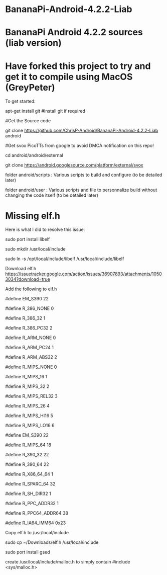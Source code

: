# BananaPi-Android-4.2.2-Liab
# BananaPi Android 4.2.2 sources (liab version)
Have forked this project to try and get it to compile using MacOS (GreyPeter)
=======

To get started:

apt-get install git #Install git if required

#Get the Source code

git clone https://github.com/ChrisP-Android/BananaPi-Android-4.2.2-Liab android 

#Get svox PicoTTs from google to avoid DMCA notification on this repo!  
  
cd android/android/external

git clone https://android.googlesource.com/platform/external/svox

folder android/scripts : Various scripts to build and configure (to be detailed later)

folder android/user : Various scripts and file to personnalize build without changing the code itself (to be detailed later)

# Missing elf.h
Here is what I did to resolve this issue:

sudo port install libelf

sudo mkdir /usr/local/include

sudo ln -s /opt/local/include/libelf /usr/local/include/libelf

Download elf.h https://issuetracker.google.com/action/issues/36907893/attachments/10503034?download=true

Add the following to elf.h

#define EM_S390 22

#define R_386_NONE 0

#define R_386_32 1

#define R_386_PC32 2

#define R_ARM_NONE 0

#define R_ARM_PC24 1

#define R_ARM_ABS32 2

#define R_MIPS_NONE 0

#define R_MIPS_16 1

#define R_MIPS_32 2

#define R_MIPS_REL32 3

#define R_MIPS_26 4

#define R_MIPS_HI16 5

#define R_MIPS_LO16 6

#define EM_S390 22

#define R_MIPS_64 18

#define R_390_32 22

#define R_390_64 22

#define R_X86_64_64 1

#define R_SPARC_64 32

#define R_SH_DIR32 1

#define R_PPC_ADDR32 1

#define R_PPC64_ADDR64 38

#define R_IA64_IMM64 0x23

Copy elf.h to /usr/local/include 

sudo cp ~/Downloads/elf.h /usr/local/include

sudo port install gsed

create /usr/local/include/malloc.h to simply contain #include <sys/malloc.h> 
